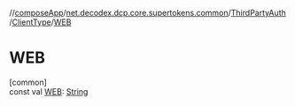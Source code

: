 //[composeApp](../../../../index.md)/[net.decodex.dcp.core.supertokens.common](../../index.md)/[ThirdPartyAuth](../index.md)/[ClientType](index.md)/[WEB](-w-e-b.md)

# WEB

[common]\
const val [WEB](-w-e-b.md): [String](https://kotlinlang.org/api/latest/jvm/stdlib/kotlin/-string/index.html)
